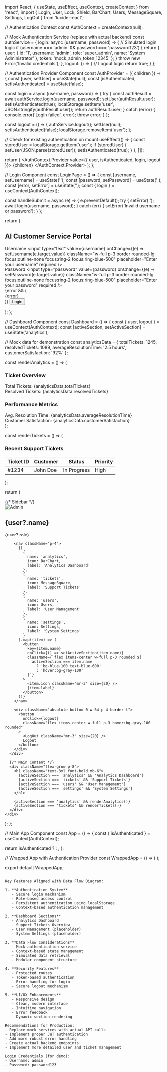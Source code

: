 import React, { useState, useEffect, useContext, createContext } from 'react';
import { 
  LogIn, 
  User, 
  Lock, 
  Shield, 
  BarChart, 
  Users, 
  MessageSquare, 
  Settings, 
  LogOut 
} from 'lucide-react';

// Authentication Context
const AuthContext = createContext(null);

// Mock Authentication Service (replace with actual backend)
const authService = {
  login: async (username, password) => {
    // Simulated login logic
    if (username === 'admin' && password === 'password123') {
      return {
        user: {
          id: '1',
          username: 'admin',
          role: 'super_admin',
          name: 'System Administrator'
        },
        token: 'mock_admin_token_12345'
      };
    }
    throw new Error('Invalid credentials');
  },
  logout: () => {
    // Logout logic
    return true;
  }
};

// Authentication Provider Component
const AuthProvider = ({ children }) => {
  const [user, setUser] = useState(null);
  const [isAuthenticated, setIsAuthenticated] = useState(false);

  const login = async (username, password) => {
    try {
      const authResult = await authService.login(username, password);
      setUser(authResult.user);
      setIsAuthenticated(true);
      localStorage.setItem('user', JSON.stringify(authResult.user));
      return authResult.user;
    } catch (error) {
      console.error('Login failed', error);
      throw error;
    }
  };

  const logout = () => {
    authService.logout();
    setUser(null);
    setIsAuthenticated(false);
    localStorage.removeItem('user');
  };

  // Check for existing authentication on mount
  useEffect(() => {
    const storedUser = localStorage.getItem('user');
    if (storedUser) {
      setUser(JSON.parse(storedUser));
      setIsAuthenticated(true);
    }
  }, []);

  return (
    <AuthContext.Provider value={{ user, isAuthenticated, login, logout }}>
      {children}
    </AuthContext.Provider>
  );
};

// Login Component
const LoginPage = () => {
  const [username, setUsername] = useState('');
  const [password, setPassword] = useState('');
  const [error, setError] = useState('');
  const { login } = useContext(AuthContext);

  const handleSubmit = async (e) => {
    e.preventDefault();
    try {
      setError('');
      await login(username, password);
    } catch (err) {
      setError('Invalid username or password');
    }
  };

  return (
    <div className="min-h-screen flex items-center justify-center bg-gray-100">
      <div className="bg-white p-8 rounded-xl shadow-2xl w-full max-w-md">
        <div className="text-center mb-6">
          <Shield className="mx-auto text-blue-600 mb-4" size={50} />
          <h2 className="text-2xl font-bold">AI Customer Service Portal</h2>
        </div>
        <form onSubmit={handleSubmit}>
          <div className="mb-4">
            <label className="flex items-center mb-2">
              <User className="mr-2 text-gray-500" />
              Username
            </label>
            <input
              type="text"
              value={username}
              onChange={(e) => setUsername(e.target.value)}
              className="w-full p-3 border rounded-lg focus:outline-none focus:ring-2 focus:ring-blue-500"
              placeholder="Enter your username"
              required
            />
          </div>
          <div className="mb-6">
            <label className="flex items-center mb-2">
              <Lock className="mr-2 text-gray-500" />
              Password
            </label>
            <input
              type="password"
              value={password}
              onChange={(e) => setPassword(e.target.value)}
              className="w-full p-3 border rounded-lg focus:outline-none focus:ring-2 focus:ring-blue-500"
              placeholder="Enter your password"
              required
            />
          </div>
          {error && (
            <div className="mb-4 text-red-500 text-center">
              {error}
            </div>
          )}
          <button
            type="submit"
            className="w-full bg-blue-600 text-white p-3 rounded-lg hover:bg-blue-700 transition-colors"
          >
            Login
          </button>
        </form>
      </div>
    </div>
  );
};

// Dashboard Component
const Dashboard = () => {
  const { user, logout } = useContext(AuthContext);
  const [activeSection, setActiveSection] = useState('analytics');

  // Mock data for demonstration
  const analyticsData = {
    totalTickets: 1245,
    resolvedTickets: 1089,
    averageResolutionTime: '2.5 hours',
    customerSatisfaction: '92%'
  };

  const renderAnalytics = () => (
    <div className="grid grid-cols-2 gap-6">
      <div className="bg-white p-6 rounded-xl shadow">
        <h3 className="text-xl font-semibold mb-4">Ticket Overview</h3>
        <div className="space-y-3">
          <div>
            <span className="font-medium">Total Tickets:</span> {analyticsData.totalTickets}
          </div>
          <div>
            <span className="font-medium">Resolved Tickets:</span> {analyticsData.resolvedTickets}
          </div>
        </div>
      </div>
      <div className="bg-white p-6 rounded-xl shadow">
        <h3 className="text-xl font-semibold mb-4">Performance Metrics</h3>
        <div className="space-y-3">
          <div>
            <span className="font-medium">Avg. Resolution Time:</span> {analyticsData.averageResolutionTime}
          </div>
          <div>
            <span className="font-medium">Customer Satisfaction:</span> {analyticsData.customerSatisfaction}
          </div>
        </div>
      </div>
    </div>
  );

  const renderTickets = () => (
    <div className="bg-white p-6 rounded-xl shadow">
      <h3 className="text-xl font-semibold mb-4">Recent Support Tickets</h3>
      <table className="w-full">
        <thead>
          <tr className="bg-gray-100">
            <th className="p-3 text-left">Ticket ID</th>
            <th className="p-3 text-left">Customer</th>
            <th className="p-3 text-left">Status</th>
            <th className="p-3 text-left">Priority</th>
          </tr>
        </thead>
        <tbody>
          <tr>
            <td className="p-3">#1234</td>
            <td className="p-3">John Doe</td>
            <td className="p-3">
              <span className="bg-yellow-100 text-yellow-800 px-2 py-1 rounded-full">
                In Progress
              </span>
            </td>
            <td className="p-3">
              <span className="bg-red-100 text-red-800 px-2 py-1 rounded-full">
                High
              </span>
            </td>
          </tr>
        </tbody>
      </table>
    </div>
  );

  return (
    <div className="flex min-h-screen bg-gray-100">
      {/* Sidebar */}
      <div className="w-64 bg-white shadow-md">
        <div className="p-6 border-b flex items-center">
          <img 
            src="/api/placeholder/50/50" 
            alt="Admin" 
            className="w-10 h-10 rounded-full mr-3" 
          />
          <div>
            <h2 className="font-bold">{user?.name}</h2>
            <p className="text-sm text-gray-500">{user?.role}</p>
          </div>
        </div>
        
        <nav className="p-4">
          {[
            { 
              name: 'analytics', 
              icon: BarChart, 
              label: 'Analytics Dashboard' 
            },
            { 
              name: 'tickets', 
              icon: MessageSquare, 
              label: 'Support Tickets' 
            },
            { 
              name: 'users', 
              icon: Users, 
              label: 'User Management' 
            },
            { 
              name: 'settings', 
              icon: Settings, 
              label: 'System Settings' 
            }
          ].map((item) => (
            <button 
              key={item.name}
              onClick={() => setActiveSection(item.name)}
              className={`flex items-center w-full p-3 rounded ${
                activeSection === item.name 
                  ? 'bg-blue-100 text-blue-600' 
                  : 'hover:bg-gray-100'
              }`}
            >
              <item.icon className="mr-3" size={20} />
              {item.label}
            </button>
          ))}
        </nav>

        <div className="absolute bottom-0 w-64 p-4 border-t">
          <button 
            onClick={logout}
            className="flex items-center w-full p-3 hover:bg-gray-100 rounded"
          >
            <LogOut className="mr-3" size={20} />
            Logout
          </button>
        </div>
      </div>

      {/* Main Content */}
      <div className="flex-grow p-8">
        <h1 className="text-3xl font-bold mb-6">
          {activeSection === 'analytics' && 'Analytics Dashboard'}
          {activeSection === 'tickets' && 'Support Tickets'}
          {activeSection === 'users' && 'User Management'}
          {activeSection === 'settings' && 'System Settings'}
        </h1>

        {activeSection === 'analytics' && renderAnalytics()}
        {activeSection === 'tickets' && renderTickets()}
      </div>
    </div>
  );
};

// Main App Component
const App = () => {
  const { isAuthenticated } = useContext(AuthContext);

  return isAuthenticated ? <Dashboard /> : <LoginPage />;
};

// Wrapped App with Authentication Provider
const WrappedApp = () => (
  <AuthProvider>
    <App />
  </AuthProvider>
);

export default WrappedApp;

```

Key Features Aligned with Data Flow Diagram:

1. **Authentication System**
   - Secure login mechanism
   - Role-based access control
   - Persistent authentication using localStorage
   - Context-based authentication management

2. **Dashboard Sections**
   - Analytics Dashboard
   - Support Tickets Overview
   - User Management (placeholder)
   - System Settings (placeholder)

3. **Data Flow Considerations**
   - Mock authentication service
   - Context-based state management
   - Simulated data retrieval
   - Modular component structure

4. **Security Features**
   - Protected routes
   - Token-based authentication
   - Error handling for login
   - Secure logout mechanism

5. **UI/UX Enhancements**
   - Responsive design
   - Clean, modern interface
   - Intuitive navigation
   - Error feedback
   - Dynamic section rendering

Recommendations for Production:
- Replace mock services with actual API calls
- Implement proper JWT authentication
- Add more robust error handling
- Create actual backend endpoints
- Implement more detailed user and ticket management

Login Credentials (for demo):
- Username: admin
- Password: password123
